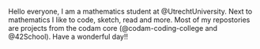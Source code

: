 Hello everyone, 
I am a mathematics student at @UtrechtUniversity. Next to mathematics I like to code, sketch, read and more. 
Most of my repostories are projects from the codam core (@codam-coding-college and @42School).
Have a wonderful day!!

